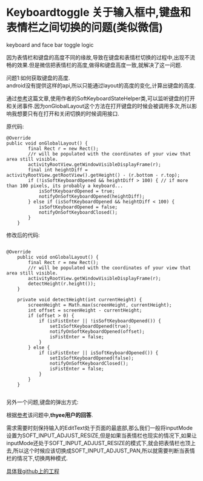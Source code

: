 # Keyboardtoggle 关于输入框中,键盘和表情栏之间切换的问题(类似微信)
keyboard and face bar toggle logic

因为表情栏和键盘的高度不同的缘故,导致在键盘和表情栏切换的过程中,出现不流畅的效果.但是微信把表情栏的高度,做得和键盘高度一致,就解决了这一问题.

问题1:如何获取键盘的高度.  
android没有提供这样的api,所以只能通过layout的高度的变化,计算出键盘的高度.

通过[参考](http://blog.csdn.net/xcookies/article/details/43024911)这篇文章,使用作者的SoftKeyboardStateHelper类,可以监听键盘的打开和关闭事件.因为onGlobalLayout这个方法在打开键盘的时候会被调用多次,所以影响我想要只有在打开和关闭切换的时候调用接口.

原代码:  

```
@Override  
public void onGlobalLayout() {  
        final Rect r = new Rect();  
        //r will be populated with the coordinates of your view that area still visible.  
        activityRootView.getWindowVisibleDisplayFrame(r);  
        final int heightDiff = activityRootView.getRootView().getHeight() - (r.bottom - r.top);  
        if (!isSoftKeyboardOpened && heightDiff > 100) { // if more than 100 pixels, its probably a keyboard...  
            isSoftKeyboardOpened = true;  
            notifyOnSoftKeyboardOpened(heightDiff);  
        } else if (isSoftKeyboardOpened && heightDiff < 100) {  
            isSoftKeyboardOpened = false;  
            notifyOnSoftKeyboardClosed();  
        }  
    }  
```

修改后的代码:

```

@Override
    public void onGlobalLayout() {
        final Rect r = new Rect();
        //r will be populated with the coordinates of your view that area still visible.
        activityRootView.getWindowVisibleDisplayFrame(r);
        detectHeight(r.height());
    }
    
    private void detectHeight(int currentHeight) {
        screenHeight = Math.max(screenHeight, currentHeight);
        int offset = screenHeight - currentHeight;
        if (offset > 0) {
            if (isFistEnter || !isSoftKeyboardOpened()) {
                setIsSoftKeyboardOpened(true);
                notifyOnSoftKeyboardOpened(offset);
                isFistEnter = false;
            }
        } else {
            if (isFistEnter || isSoftKeyboardOpened()) {
                setIsSoftKeyboardOpened(false);
                notifyOnSoftKeyboardClosed();
                isFistEnter = false;
            }
        }
    }
    
```

另外一个问题,键盘的弹出方式:  

根据[参考](http://segmentfault.com/q/1010000003046282)该问题中,**thyee用户的回答**.

需求需要时刻保持输入的EditText处于页面的最底部,那么我们一般将inputMode设置为SOFT_INPUT_ADJUST_RESIZE,但是如果当表情栏也现实的情况下,如果让inputMode还处于SOFT_INPUT_ADJUST_RESIZE的模式下,就会把表情栏也顶上去,所以这个时候应该切换成SOFT_INPUT_ADJUST_PAN,所以就需要判断当表情栏的情况下,切换两种模式.

[具体我github上的工程]()
